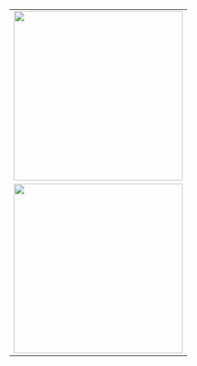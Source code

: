 <div align="center">
  <table>
    <tr>
    <td>
      <img width=300 src='https://github-readme-stats.vercel.app/api/top-langs/?username=WalleMechson&theme=vue-dark&show_icons=true&hide_border=true&layout=compact' />
    </td>
    </tr>
    <tr>
    <td>
      <img width=300 src='https://github-readme-streak-stats.herokuapp.com/?user=WalleMechson&theme=vue-dark&hide_border=true' />
    </td>
    </tr>
  </table>
</div>
